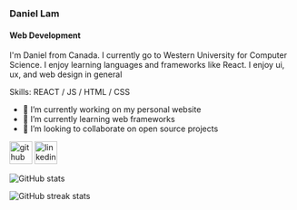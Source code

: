 ### Daniel Lam
#### Web Development

I'm Daniel from Canada. I currently go to Western University for Computer Science. I enjoy learning languages and frameworks like React. I enjoy ui, ux, and web design in general

Skills: REACT / JS / HTML / CSS

- 🔭 I’m currently working on my personal website 
- 🌱 I’m currently learning web frameworks 
- 👯 I’m looking to collaborate on open source projects 


[<img src='https://cdn.jsdelivr.net/npm/simple-icons@3.0.1/icons/github.svg' alt='github' height='40'>](https://github.com/lamd11)  [<img src='https://cdn.jsdelivr.net/npm/simple-icons@3.0.1/icons/linkedin.svg' alt='linkedin' height='40'>](https://www.linkedin.com/in/daniel-lam3987/)  

![GitHub stats](https://github-readme-stats.vercel.app/api?username=lamd11&show_icons=true)  

![GitHub streak stats](https://streak-stats.demolab.com/?user=lamd11)  


